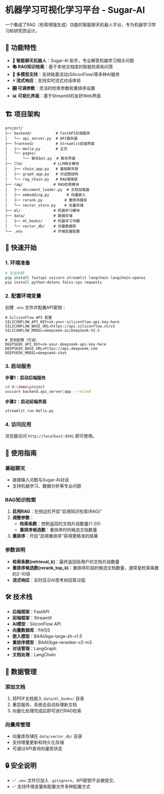 # 机器学习可视化学习平台 - Sugar-AI

一个集成了RAG（检索增强生成）功能的智能聊天机器人平台，专为机器学习学习和研究而设计。

## 🌟 功能特性

- **🤖 智能聊天机器人**：Sugar-AI 助手，专业解答机器学习相关问题
- **📚 RAG知识检索**：基于本地文档库的智能检索和问答
- **🔄 多模型支持**：支持硅基流动(SiliconFlow)等多种AI服务
- **⚡ 流式响应**：支持实时流式对话体验
- **🎛️ 可调参数**：灵活的检索参数和重排序设置
- **📊 可视化界面**：基于Streamlit的友好Web界面

## 🏗️ 项目架构

```
project/
├── backend/           # FastAPI后端服务
│   └── api_server.py  # API服务器
├── frontend/          # Streamlit前端界面
│   ├── Hello.py       # 主页
│   └── pages/
│       └── 聊天bot.py  # 聊天界面
├── llm/              # LLM相关模块
│   ├── chain_app.py   # 基础聊天链
│   ├── graph_app.py   # 对话图结构
│   └── rag_chain.py   # RAG增强链
├── rag/              # RAG检索模块
│   ├── document_loader.py  # 文档加载器
│   ├── embedding.py        # 向量嵌入
│   ├── rerank.py          # 重排序服务
│   └── vector_store.py    # 向量存储
├── ml/               # 机器学习模块
├── data/             # 数据存储
│   ├── ml_books/     # 机器学习书籍
│   └── vector_db/    # 向量数据库
└── .env              # 环境变量配置
```

## 🚀 快速开始

### 1. 环境准备

```bash
# 安装依赖
pip install fastapi uvicorn streamlit langchain langchain-openai
pip install python-dotenv faiss-cpu requests
```

### 2. 配置环境变量

创建 `.env` 文件并配置API密钥：

```env
# SiliconFlow API 配置
SILICONFLOW_API_KEY=sk-your-siliconflow-api-key-here
SILICONFLOW_BASE_URL=https://api.siliconflow.cn/v1
SILICONFLOW_MODEL=deepseek-ai/DeepSeek-V2.5

# 其他配置（可选）
DEEPSEEK_API_KEY=sk-your-deepseek-api-key-here
DEEPSEEK_BASE_URL=https://api.deepseek.com
DEEPSEEK_MODEL=deepseek-chat
```

### 3. 启动服务

**步骤1：启动后端服务**

```bash
cd d:\demo\project
uvicorn backend.api_server:app --reload
```

**步骤2：启动前端界面**

```bash
streamlit run Hello.py
```

### 4. 访问应用

浏览器访问 `http://localhost:8501` 即可使用。

## 📖 使用指南

### 基础聊天

- 直接输入问题与Sugar-AI对话
- 支持机器学习、数据分析等专业问题

### RAG知识检索

1. **启用RAG**：在侧边栏开启"启用知识检索(RAG)"
2. **调整参数**：
   - **检索条数**：控制返回的文档片段数量(1-20)
   - **重排序候选数**：重排序时的候选文档数量
3. **重排序**：开启"启用重排序"获得更精准的结果

### 参数说明

- **检索条数(retrieval_k)**：最终返回给用户的文档片段数量
- **重排序候选数(rerank_top_k)**：重排序阶段的候选文档数量，通常是检索条数的2-10倍
- **流式响应**：实时显示AI思考和回答过程

## 🛠️ 技术栈

- **后端框架**：FastAPI
- **前端框架**：Streamlit
- **AI模型**：SiliconFlow API
- **向量数据库**：FAISS
- **嵌入模型**：BAAI/bge-large-zh-v1.5
- **重排序模型**：BAAI/bge-reranker-v2-m3
- **对话管理**：LangGraph
- **文档处理**：LangChain

## 📁 数据管理

### 添加文档

1. 将PDF文档放入 `data/ml_books/` 目录
2. 重启服务，系统会自动处理新文档
3. 向量化处理完成后即可进行RAG检索

### 向量库管理

- 向量库存储在 `data/vector_db/` 目录
- 支持增量更新和持久化存储
- 可通过API查询向量库状态

## 🔒 安全说明

- ✅ `.env` 文件已加入 `.gitignore`，API密钥不会被提交、
- ✅ 支持环境变量和配置文件多种配置方式
